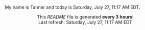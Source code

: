 My name is Tanner and today is Saturday, July 27, 11:17 AM EDT.

<p align="center">This <i>README</i> file is generated <b>every 3 hours</b>!</br>Last refresh: Saturday, July 27, 11:17 AM EDT<br /></p>
